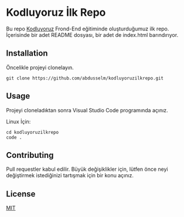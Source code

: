 # Kodluyoruz İlk Repo
Bu repo [Kodluyoruz](https://kodluyoruz.org) Frond-End eğitiminde oluşturduğumuz ilk repo. İçerisinde bir adet README dosyası, bir adet de index.html barındırıyor.

## Installation
Öncelikle projeyi clonelayın.

```
git clone https://github.com/abdusselm/kodluyoruzilkrepo.git

```

## Usage
Projeyi cloneladıktan sonra Visual Studio Code programında açınız.

Linux İçin:
```
cd kodluyoruzilkrepo
code .
```

## Contributing
Pull requestler kabul edilir. Büyük değişiklikler için, lütfen önce neyi değiştirmek istediğinizi tartışmak için bir konu açınız.

## License

[MIT](https://opensource.org/licenses/MIT)